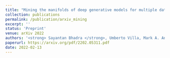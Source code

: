 ```yaml
---
title: "Mining the manifolds of deep generative models for multiple data-consistent solutions of ill-posed tomographic imaging problems"
collection: publications
permalink: /publication/arxiv_mining
excerpt: ''
status: 'Preprint'
venue: arXiv 2022
authors: '<strong> Sayantan Bhadra </strong>, Umberto Villa, Mark A. Anastasio'
paperurl: https://arxiv.org/pdf/2202.05311.pdf
date: 2022-02-13
---
```

